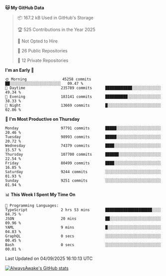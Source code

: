 <!--START_SECTION:waka-->
**🐱 My GitHub Data** 

> 📦 167.2 kB Used in GitHub's Storage 
 > 
> 🏆 525 Contributions in the Year 2025
 > 
> 🚫 Not Opted to Hire
 > 
> 📜 26 Public Repositories 
 > 
> 🔑 12 Private Repositories 
 > 
**I'm an Early 🐤** 

```text
🌞 Morning                45258 commits       ██░░░░░░░░░░░░░░░░░░░░░░░   09.47 % 
🌆 Daytime                235789 commits      ████████████░░░░░░░░░░░░░   49.34 % 
🌃 Evening                183141 commits      ██████████░░░░░░░░░░░░░░░   38.33 % 
🌙 Night                  13669 commits       █░░░░░░░░░░░░░░░░░░░░░░░░   02.86 % 
```
📅 **I'm Most Productive on Thursday** 

```text
Monday                   97791 commits       █████░░░░░░░░░░░░░░░░░░░░   20.46 % 
Tuesday                  98993 commits       █████░░░░░░░░░░░░░░░░░░░░   20.72 % 
Wednesday                74379 commits       ████░░░░░░░░░░░░░░░░░░░░░   15.57 % 
Thursday                 107700 commits      ██████░░░░░░░░░░░░░░░░░░░   22.54 % 
Friday                   80499 commits       ████░░░░░░░░░░░░░░░░░░░░░   16.85 % 
Saturday                 9244 commits        ░░░░░░░░░░░░░░░░░░░░░░░░░   01.93 % 
Sunday                   9251 commits        ░░░░░░░░░░░░░░░░░░░░░░░░░   01.94 % 
```


📊 **This Week I Spent My Time On** 

```text
💬 Programming Languages: 
TypeScript               2 hrs 53 mins       █████████████████████░░░░   84.75 % 
JSON                     20 mins             ██░░░░░░░░░░░░░░░░░░░░░░░   09.96 % 
YAML                     9 mins              █░░░░░░░░░░░░░░░░░░░░░░░░   04.83 % 
GraphQL                  0 secs              ░░░░░░░░░░░░░░░░░░░░░░░░░   00.45 % 
Bash                     0 secs              ░░░░░░░░░░░░░░░░░░░░░░░░░   00.01 % 
```


 Last Updated on 04/09/2025 16:10:13 UTC
<!--END_SECTION:waka-->

[![AlwaysAwake's GitHub stats](https://github-readme-stats.vercel.app/api?username=AlwaysAwake&show_icons=true&theme=github_dark&count_private=true)](https://github.com/AlwaysAwake/AlwaysAwake)
